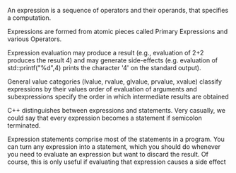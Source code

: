 An expression is a sequence of operators and their operands, that specifies a computation.

Expressions are formed from atomic pieces called Primary Expressions and various Operators.

Expression evaluation may produce a result (e.g., evaluation of 2+2 produces the result 4) and may generate side-effects (e.g. evaluation of std::printf("%d",4) prints the character '4' on the standard output).

General
  value categories (lvalue, rvalue, glvalue, prvalue, xvalue) classify expressions by their values
  order of evaluation of arguments and subexpressions specify the order in which intermediate results are obtained


C++ distinguishes between expressions and statements. Very casually, we could say that every expression becomes a statement if semicolon terminated.

Expression statements comprise most of the statements in a program. You can turn any expression into a statement, which you should do whenever you need to evaluate an expression but want to discard the result. Of course, this is only useful if evaluating that expression causes a side effect
